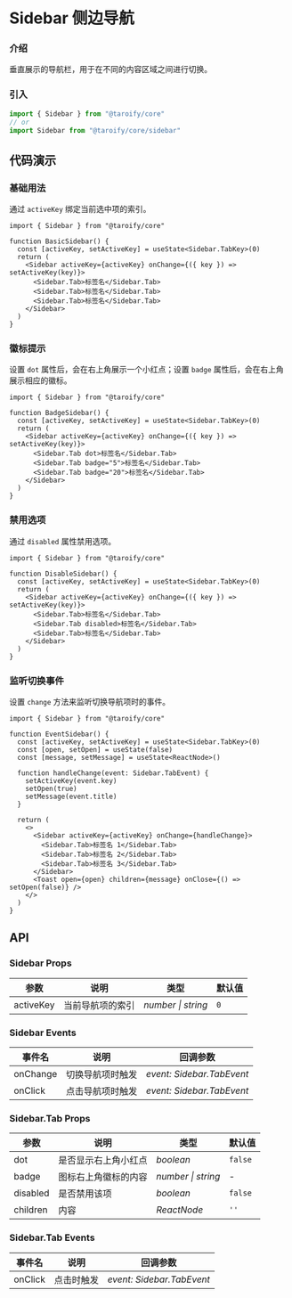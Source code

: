 # Sidebar 侧边导航

### 介绍

垂直展示的导航栏，用于在不同的内容区域之间进行切换。

### 引入

```ts
import { Sidebar } from "@taroify/core"
// or
import Sidebar from "@taroify/core/sidebar"
```

## 代码演示

### 基础用法

通过 `activeKey` 绑定当前选中项的索引。

```tsx
import { Sidebar } from "@taroify/core"

function BasicSidebar() {
  const [activeKey, setActiveKey] = useState<Sidebar.TabKey>(0)
  return (
    <Sidebar activeKey={activeKey} onChange={({ key }) => setActiveKey(key)}>
      <Sidebar.Tab>标签名</Sidebar.Tab>
      <Sidebar.Tab>标签名</Sidebar.Tab>
      <Sidebar.Tab>标签名</Sidebar.Tab>
    </Sidebar>
  )
}
```

### 徽标提示

设置 `dot` 属性后，会在右上角展示一个小红点；设置 `badge` 属性后，会在右上角展示相应的徽标。

```tsx
import { Sidebar } from "@taroify/core"

function BadgeSidebar() {
  const [activeKey, setActiveKey] = useState<Sidebar.TabKey>(0)
  return (
    <Sidebar activeKey={activeKey} onChange={({ key }) => setActiveKey(key)}>
      <Sidebar.Tab dot>标签名</Sidebar.Tab>
      <Sidebar.Tab badge="5">标签名</Sidebar.Tab>
      <Sidebar.Tab badge="20">标签名</Sidebar.Tab>
    </Sidebar>
  )
}
```

### 禁用选项

通过 `disabled` 属性禁用选项。

```tsx
import { Sidebar } from "@taroify/core"

function DisableSidebar() {
  const [activeKey, setActiveKey] = useState<Sidebar.TabKey>(0)
  return (
    <Sidebar activeKey={activeKey} onChange={({ key }) => setActiveKey(key)}>
      <Sidebar.Tab>标签名</Sidebar.Tab>
      <Sidebar.Tab disabled>标签名</Sidebar.Tab>
      <Sidebar.Tab>标签名</Sidebar.Tab>
    </Sidebar>
  )
}

```

### 监听切换事件

设置 `change` 方法来监听切换导航项时的事件。

```tsx
import { Sidebar } from "@taroify/core"

function EventSidebar() {
  const [activeKey, setActiveKey] = useState<Sidebar.TabKey>(0)
  const [open, setOpen] = useState(false)
  const [message, setMessage] = useState<ReactNode>()

  function handleChange(event: Sidebar.TabEvent) {
    setActiveKey(event.key)
    setOpen(true)
    setMessage(event.title)
  }

  return (
    <>
      <Sidebar activeKey={activeKey} onChange={handleChange}>
        <Sidebar.Tab>标签名 1</Sidebar.Tab>
        <Sidebar.Tab>标签名 2</Sidebar.Tab>
        <Sidebar.Tab>标签名 3</Sidebar.Tab>
      </Sidebar>
      <Toast open={open} children={message} onClose={() => setOpen(false)} />
    </>
  )
}
```

## API

### Sidebar Props

| 参数    | 说明             | 类型               | 默认值 |
| ------- | ---------------- | ------------------ | ------ |
| activeKey | 当前导航项的索引 | _number \| string_ | `0`    |

### Sidebar Events

| 事件名 | 说明             | 回调参数        |
| ------ | ---------------- | --------------- |
| onChange | 切换导航项时触发 | _event: Sidebar.TabEvent_ |
| onClick | 点击导航项时触发 | _event: Sidebar.TabEvent_ |

### Sidebar.Tab Props

| 参数 | 说明 | 类型 | 默认值 |
| --- | --- | --- | --- |
| dot | 是否显示右上角小红点 | _boolean_ | `false` |
| badge | 图标右上角徽标的内容 | _number \| string_ | - |
| disabled | 是否禁用该项 | _boolean_ | `false` |
| children | 内容 | _ReactNode_ | `''` |

### Sidebar.Tab Events

| 事件名 | 说明       | 回调参数        |
| ------ | ---------- | --------------- |
| onClick  | 点击时触发 | _event: Sidebar.TabEvent_|
